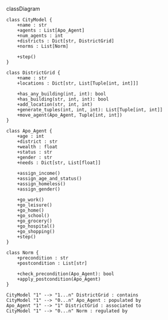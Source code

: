 classDiagram

    class CityModel {
        +name : str
        +agents : List[Apo_Agent]
        +num_agents : int
        +districts : Dict[str, DistrictGrid]
        +norms : List[Norm]

        +step()
    }

    class DistrictGrid {
        +name : str
        +locations : Dict[str, List[Tuple[int, int]]]

        +has_any_building(int, int): bool
        +has_building(str, int, int): bool
        +add_location(str, int, int)
        +generate_tuples(int, int, int): List[Tuple[int, int]]
        +move_agent(Apo_Agent, Tuple[int, int])
    }

    class Apo_Agent {
        +age : int
        +district : str
        +wealth : float
        +status : str
        +gender : str
        +needs : Dict[str, List[float]]

        +assign_income()
        +assign_age_and_status()
        +assign_homeless()
        +assign_gender()

        +go_work()
        +go_leisure()
        +go_home()
        +go_school()
        +go_grocery()
        +go_hospital()
        +go_shopping()
        +step()
    }

    class Norm {
        +precondition : str
        +postcondition : List[str]

        +check_precondition(Apo_Agent): bool
        +apply_postcondition(Apo_Agent)
    }

    CityModel "1" --> "1...n" DistrictGrid : contains
    CityModel "1" --> "0...n" Apo_Agent : populated by
    Apo_Agent "1" --> "1" DistrictGrid : associated to
    CityModel "1" --> "0...n" Norm : regulated by
